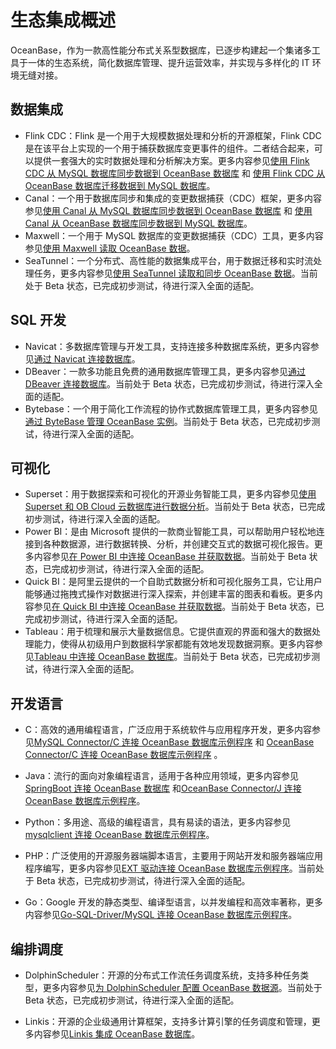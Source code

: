 # 生态集成概述

OceanBase，作为一款高性能分布式关系型数据库，已逐步构建起一个集诸多工具于一体的生态系统，简化数据库管理、提升运营效率，并实现与多样化的 IT 环境无缝对接。

## 数据集成

* Flink CDC：Flink 是一个用于大规模数据处理和分析的开源框架，Flink CDC 是在该平台上实现的一个用于捕获数据库变更事件的组件。二者结合起来，可以提供一套强大的实时数据处理和分析解决方案。更多内容参见[使用 Flink CDC 从 MySQL 数据库同步数据到 OceanBase 数据库](../../500.data-migration/200.migrate-data-from-mysql-database-to-oceanbase-database/600.use-flink-cdc-to-migrate-data-from-mysql-database-to-oceanbase-database.md) 和 [使用 Flink CDC 从 OceanBase 数据库迁移数据到 MySQL 数据库](../../500.data-migration/300.migrate-data-from-oceanbase-database-to-mysql-database/500.use-flink-cdc-to-migrate-data-from-oceanbase-database-to-mysql-database.md)。
* Canal：一个用于数据库同步和集成的变更数据捕获（CDC）框架，更多内容参见[使用 Canal 从 MySQL 数据库同步数据到 OceanBase 数据库](../../500.data-migration/200.migrate-data-from-mysql-database-to-oceanbase-database/500.use-canal-to-migrate-data-from-mysql-database-to-oceanbase-database.md) 和 [使用 Canal 从 OceanBase 数据库同步数据到 MySQL 数据库](../../500.data-migration/300.migrate-data-from-oceanbase-database-to-mysql-database/300.use-canal-to-migrate-data-from-oceanbase-database-to-mysql-database.md)。
* Maxwell：一个用于 MySQL 数据库的变更数据捕获（CDC）工具，更多内容参见[使用 Maxwell 读取 OceanBase 数据](../1600.ecological-integration/1500.maxwell.md)。
* SeaTunnel：一个分布式、高性能的数据集成平台，用于数据迁移和实时流处理任务，更多内容参见[使用 SeaTunnel 读取和同步 OceanBase 数据](1300.seatunnel.md)。当前处于 Beta 状态，已完成初步测试，待进行深入全面的适配。

## SQL 开发

* Navicat：多数据库管理与开发工具，支持连接多种数据库系统，更多内容参见[通过 Navicat 连接数据库](../../300.develop/100.application-development-of-mysql-mode/100.connect-to-oceanbase-database-of-mysql-mode/600.connect-to-oceanbase-database-through-navicat.md)。
* DBeaver：一款多功能且免费的通用数据库管理工具，更多内容参见[通过 DBeaver 连接数据库](../../300.develop/100.application-development-of-mysql-mode/100.connect-to-oceanbase-database-of-mysql-mode/500.connect-to-oceanbase-database-through-dbeaver.md)。当前处于 Beta 状态，已完成初步测试，待进行深入全面的适配。
* Bytebase：一个用于简化工作流程的协作式数据库管理工具，更多内容参见[通过 ByteBase 管理 OceanBase 实例](200.bytebase.md)。当前处于 Beta 状态，已完成初步测试，待进行深入全面的适配。

## 可视化

* Superset：用于数据探索和可视化的开源业务智能工具，更多内容参见[使用 Superset 和 OB Cloud 云数据库进行数据分析](100.superset-mysql-connection-oceanbase-sample-program.md)。当前处于 Beta 状态，已完成初步测试，待进行深入全面的适配。
* Power BI：是由 Microsoft 提供的一款商业智能工具，可以帮助用户轻松地连接到各种数据源，进行数据转换、分析，并创建交互式的数据可视化报告。更多内容参见[在 Power BI 中连接 OceanBase 并获取数据](300.power-bi.md)。当前处于 Beta 状态，已完成初步测试，待进行深入全面的适配。
* Quick BI：是阿里云提供的一个自助式数据分析和可视化服务工具，它让用户能够通过拖拽式操作对数据进行深入探索，并创建丰富的图表和看板。更多内容参见[在 Quick BI 中连接 OceanBase 并获取数据](400.quick-bi.md)。当前处于 Beta 状态，已完成初步测试，待进行深入全面的适配。
* Tableau：用于梳理和展示大量数据信息。它提供直观的界面和强大的数据处理能力，使得从初级用户到数据科学家都能有效地发现数据洞察。更多内容参见[Tableau 中连接 OceanBase 数据库](500.tableau.md)。当前处于 Beta 状态，已完成初步测试，待进行深入全面的适配。


## 开发语言

* C：高效的通用编程语言，广泛应用于系统软件与应用程序开发，更多内容参见[MySQL Connector/C 连接 OceanBase 数据库示例程序](../../300.develop/100.application-development-of-mysql-mode/200.sample-program-of-mysql-mode/300.c-of-mysql-mode/100.connect-to-the-oceanbase-database-through-mysql-connector-c-of-mysql-mode.md) 和 [OceanBase Connector/C 连接 OceanBase 数据库示例程序](../../300.develop/200.application-development-of-oracle-mode/200.sample-program-of-oracle-mode/300.c-of-oracle-mode/200.oceanbase-connector-odbc-connection-to-oceanbase-database-sample-program.md) 。
* Java：流行的面向对象编程语言，适用于各种应用领域，更多内容参见[SpringBoot 连接 OceanBase 数据库](../../300.develop/100.application-development-of-mysql-mode/200.sample-program-of-mysql-mode/100.java-of-mysql-mode/1000.connect-to-the-oceanbase-database-through-spring-jdbc-of-mysql-mode.md) 和[OceanBase Connector/J 连接 OceanBase 数据库示例程序](../../300.develop/200.application-development-of-oracle-mode/200.sample-program-of-oracle-mode/100.java-of-oracle-mode/100.oceanbase-connector-j-connection-to-oceanbase-database-sample-program.md)。
* Python：多用途、高级的编程语言，具有易读的语法，更多内容参见[mysqlclient 连接 OceanBase 数据库示例程序](../../300.develop/100.application-development-of-mysql-mode/200.sample-program-of-mysql-mode/200.python-of-mysql-mode/100.mysqlclient-connection-to-oceanbase-database-sample-program.md)。

* PHP：广泛使用的开源服务器端脚本语言，主要用于网站开发和服务器端应用程序编写，更多内容参见[EXT 驱动连接 OceanBase 数据库示例程序](../../300.develop/100.application-development-of-mysql-mode/200.sample-program-of-mysql-mode/500.php-of-mysql-mode/100.ext-driver-connects-to-oceanbase-database.md)。当前处于 Beta 状态，已完成初步测试，待进行深入全面的适配。
* Go：Google 开发的静态类型、编译型语言，以并发编程和高效率著称，更多内容参见[Go-SQL-Driver/MySQL 连接 OceanBase 数据库示例程序](../../300.develop/100.application-development-of-mysql-mode/200.sample-program-of-mysql-mode/400.go-of-mysql-mode/1.go-sql-driver-mysql-connection-oceanbase-sample-program.md)。

## 编排调度

* DolphinScheduler：开源的分布式工作流任务调度系统，支持多种任务类型，更多内容参见[为 DolphinScheduler 配置 OceanBase 数据源](1200.dolphinscheduler.md)。当前处于 Beta 状态，已完成初步测试，待进行深入全面的适配。

* Linkis：开源的企业级通用计算框架，支持多计算引擎的任务调度和管理，更多内容参见[Linkis 集成 OceanBase 数据库](1400.linkis.md)。
